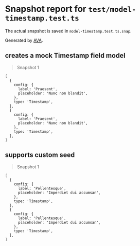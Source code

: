 # Snapshot report for `test/model-timestamp.test.ts`

The actual snapshot is saved in `model-timestamp.test.ts.snap`.

Generated by [AVA](https://avajs.dev).

## creates a mock Timestamp field model

> Snapshot 1

    [
      {
        config: {
          label: 'Praesent',
          placeholder: 'Nunc non blandit',
        },
        type: 'Timestamp',
      },
      {
        config: {
          label: 'Praesent',
          placeholder: 'Nunc non blandit',
        },
        type: 'Timestamp',
      },
    ]

## supports custom seed

> Snapshot 1

    [
      {
        config: {
          label: 'Pellentesque',
          placeholder: 'Imperdiet dui accumsan',
        },
        type: 'Timestamp',
      },
      {
        config: {
          label: 'Pellentesque',
          placeholder: 'Imperdiet dui accumsan',
        },
        type: 'Timestamp',
      },
    ]
